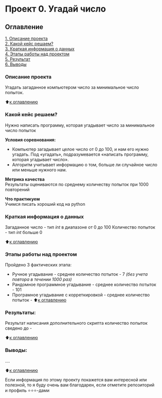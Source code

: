 # Проект 0. Угадай число

## Оглавление  
[1. Описание проекта](https://github.com/FrodoSumkinss/SF/blob/main/project_0/README.md#Описание-проекта)  
[2. Какой кейс решаем?](https://github.com/FrodoSumkinss/SF/blob/main/project_0/README.md#Какой-кейс-решаем)  
[3. Краткая информация о данных](https://github.com/FrodoSumkinss/SF/blob/main/project_0/README.md#Краткая-информация-о-данных)  
[4. Этапы работы над проектом](https://github.com/FrodoSumkinss/SF/blob/main/project_0/README.md#Этапы-работы-над-проектом)  
[5. Результат](https://github.com/FrodoSumkinss/SF/blob/main/project_0/README.md#Результат)    
[6. Выводы](https://github.com/FrodoSumkinss/SF/blob/main/project_0/README.md#Выводы) 

### Описание проекта    
Угадать загаданное компьютером число за минимальное число попыток.

:arrow_up:[к оглавлению](https://github.com/FrodoSumkinss/SF/blob/main/project_0/README.md#Оглавление)


### Какой кейс решаем?    
Нужно написать программу, которая угадывает число за минимальное число попыток

**Условия соревнования:**  
- Компьютер загадывает целое число от 0 до 100, и нам его нужно угадать. Под «угадать», подразумевается «написать программу, которая угадывает число».
- Алгоритм учитывает информацию о том, больше ли случайное число или меньше нужного нам.

**Метрика качества**     
Результаты оцениваются по среднему количеству попыток при 1000 повторений

**Что практикуем**     
Учимся писать хороший код на python


### Краткая информация о данных
Загаданное число - тип *int* в диапазоне от 0 до 100
Количество попыток - тип *int* больше 0
  
:arrow_up:[к оглавлению](https://github.com/FrodoSumkinss/SF/blob/main/project_0/README.md#Оглавление)


### Этапы работы над проектом  
Пройдено 3 фактических этапа:
 - Ручное угадывание - среднее количество потыток - 7 *(без учета повтора в течении 1000 раз)*
 - Рандомное программное угадывание  - среднее количество потыток - 101
 - Програмное угадывание с корреткировкой -  среднее количество потыток - 
:arrow_up:[к оглавлению](https://github.com/FrodoSumkinss/SF/blob/main/project_0/README.md#Оглавление)


### Результаты:  

Результат написания дополнительного скрипта количество попыток сведено до - 

:arrow_up:[к оглавлению](https://github.com/FrodoSumkinss/SF/blob/main/project_0/README.md#Оглавление)

### Выводы:  
....

:arrow_up:[к оглавлению](https://github.com/FrodoSumkinss/SF/blob/main/project_0/README.md#Оглавление)

Если информация по этому проекту покажется вам интересной или полезной, то я буду очень вам благодарен, если отметите репозиторий и профиль ⭐️⭐️⭐️-дами